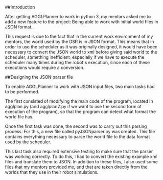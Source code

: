 ##Introduction

After getting AGGLPlanner to work in python 3, my mentors asked me to add a new feature to the project: Being able to work with initial world files in JSON format.

This request is due to the fact that in the current work environment of my mentors, the world used by the DSR is in JSON format. This means that in order to use the scheduler as it was originally designed, it would have been necessary to convert the JSON world to xml before giving said world to the scheduler, something inefficient, especially if we have to execute the scheduler many times during the robot's execution, since each of these executions would require a conversion.

 
##Designing the JSON parser file

To enable AGGLPlanner to work with JSON input files, two main tasks had to be performed.

The first consisted of modifying the main code of the program, located in agglplan.py (and agglplan2.py if we want to use the second form of execution of the program), so that the program can detect what format the world file has.

Once the first task was done, the second was to carry out this parsing process. For this, a new file called pyJSONparser.py was created. This file contains everything necessary to parse the world file to the data format used by the scheduler.

This last task also required extensive testing to make sure that the parser was working correctly. To do this, I had to convert the existing example xml files and translate them to JSON. In addition to these files, I also used some files that my mentors provided me, and that are taken directly from the worlds that they use in their robot simulations.
